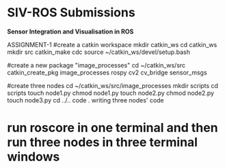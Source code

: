 # SIV-ROS Submissions
**Sensor Integration and Visualisation in ROS**

ASSIGNMENT-1
#create a catkin workspace
mkdir catkin_ws
cd catkin_ws
mkdir src
catkin_make
cdc
source ~/catkin_ws/devel/setup.bash

#create a new package "image_processes"
cd ~/catkin_ws/src
catkin_create_pkg image_processes rospy cv2 cv_bridge sensor_msgs

#create three nodes
cd ~/catkin_ws/src/image_processes
mkdir scripts
cd scripts
touch node1.py
chmod node1.py
touch node2.py
chmod node2.py
touch node3.py
cd ../..
code .
writing three nodes' code

run roscore in one terminal and then run three nodes in three terminal windows
=======